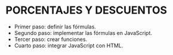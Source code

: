 # PORCENTAJES Y DESCUENTOS

- Primer paso: definir las fórmulas.
- Segundo paso: implementar las fórmulas en JavaScript.
- Tercer paso: crear funciones.
- Cuarto paso: integrar JavaScript con HTML.
